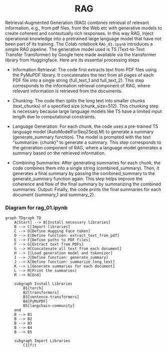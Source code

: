 <h1 align="center">RAG</h1>

Retrieval-Augmented Generation (RAG)  combines retrieval of relevant information, e.g., from pdf files, from the Web etc with generative models to create coherent and contextually rich responses. In this way RAG, inject operational knowledge into a pretrained large language model that have not been part of its training. 
The Colab notebook `RAG_01.ipynb` introduces a simple RAG pipeline. The generative model used is T5 (Text-to-Text Transfer Transformer) by Google here made available via the transformer library from Huggingface. Here are its essential processing steps

* Information Retrieval: The code first extracts text from PDF files using the PyMuPDF library. It concatenates the text from all pages of each PDF file into a single string (full_text_1 and full_text_2). This step corresponds to the information retrieval component of RAG, where relevant information is retrieved from the documents.

* Chunking: The code then splits the long text into smaller chunks (text_chunks) of a specified size (chunk_size=512). This chunking step is necessary because large language models like T5 have a limited input length due to computational constraints.
  
* Language Generation: For each chunk, the code uses a pre-trained T5 language model (AutoModelForSeq2SeqLM) to generate a summary (generate_summary function). The model is prompted with the text "summarize: {chunk}" to generate a summary. This step corresponds to the generation component of RAG, where a language model generates a summary based on the retrieved information.

* Combining Summaries: After generating summaries for each chunk, the code combines them into a single string (combined_summary). Then, it generates a final summary by passing the combined_summary to the generate_summary function again. This step helps improve the coherence and flow of the final summary by summarizing the combined summaries.
Output: Finally, the code prints the final summaries for each document (summary_1 and summary_2).





### Diagram for rag_01.ipynb

```mermaid
graph TDgraph TD
    A[Start] --> B[Install necessary libraries]
    B --> C[Import libraries]
    C --> D[Define Hugging Face token]
    D --> E[Define function: extract_text_from_pdf]
    E --> F[Define paths to PDF files]
    F --> G[Extract text from PDFs]
    G --> H[Concatenate all text from each document]
    H --> I[Load generation model and tokenizer]
    I --> J[Define function: generate_summary]
    J --> K[Define function: summarize_long_text]
    K --> L[Generate summaries for each document]
    L --> M[Print the summaries]
    M --> N[End]

    subgraph Install Libraries
        B1[torch]
        B2[transformers]
        B3[sentence-transformers]
        B4[PyMuPDF]
        B5[langchain-community]
    end
    B --> B1
    B --> B2
    B --> B3
    B --> B4
    B --> B5

    subgraph Import Libraries
        C1[fit
```

